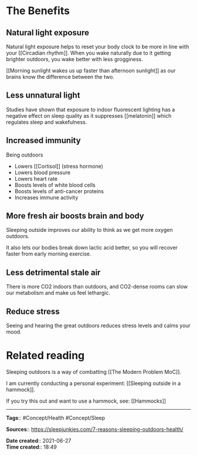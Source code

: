 # The Benefits
## Natural light exposure
Natural light exposure helps to reset your body clock to be more in line with your [[Circadian rhythm]]. When you wake naturally due to it getting brighter outdoors, you wake better with less grogginess. 

[[Morning sunlight wakes us up faster than afternoon sunlight]] as our brains know the difference between the two.

## Less unnatural light
Studies have shown that exposure to indoor fluorescent lighting has a negative effect on sleep quality as it suppresses [[melatonin]] which regulates sleep and wakefulness. 

## Increased immunity
Being outdoors
- Lowers [[Cortisol]] (stress hormone)
- Lowers blood pressure
- Lowers heart rate
- Boosts levels of white blood cells 
- Boosts levels of anti-cancer proteins
- Increases immune activity


## More fresh air boosts brain and body
Sleeping outside improves our ability to think as we get more oxygen outdoors. 

It also lets our bodies break down lactic acid better, so you will recover faster from early morning exercise.


## Less detrimental stale air
There is more CO2 indoors than outdoors, and CO2-dense rooms can slow our metabolism and make us feel lethargic. 


## Reduce stress
Seeing and hearing the great outdoors reduces stress levels and calms your mood. 



# Related reading
Sleeping outdoors is a way of combatting [[The Modern Problem MoC]].

I am currently conducting a personal experiment: [[Sleeping outside in a hammock]].

If you try this out and want to use a hammock, see:
[[Hammocks]]

---
**Tags**:: #Concept/Health #Concept/Sleep 

**Sources**:: https://sleepjunkies.com/7-reasons-sleeping-outdoors-health/

**Date created**:: 2021-06-27  
**Time created**:: 18:49
